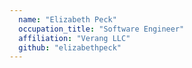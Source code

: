 ```yaml
---
  name: "Elizabeth Peck"
  occupation_title: "Software Engineer"
  affiliation: "Verang LLC"
  github: "elizabethpeck"
---
```

